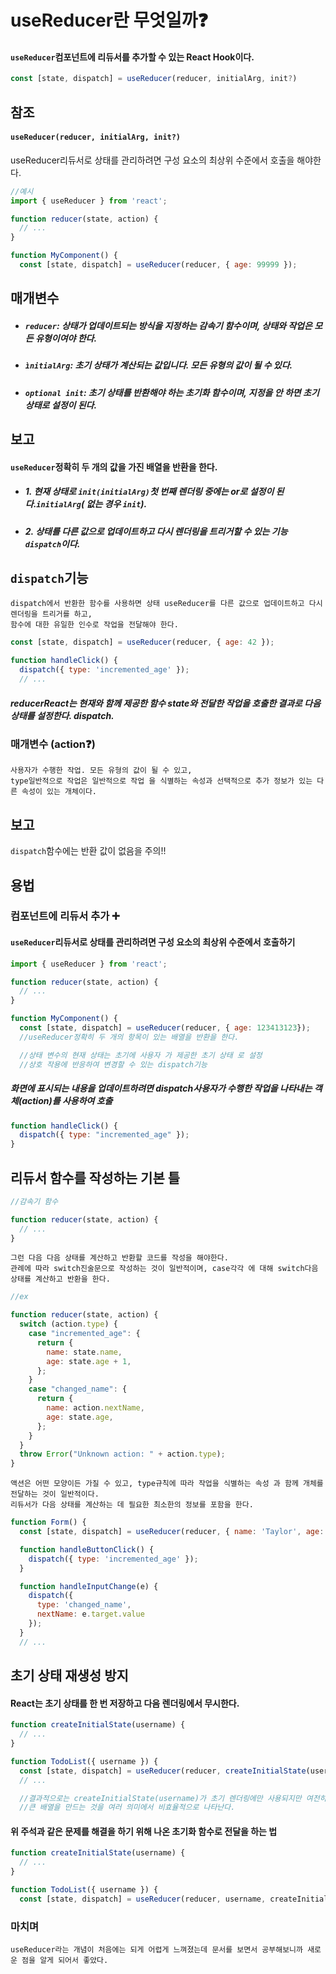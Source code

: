 # useReducer란 무엇일까❓

#### `useReducer`컴포넌트에 리듀서를 추가할 수 있는 React Hook이다.

```js
const [state, dispatch] = useReducer(reducer, initialArg, init?)
```

## 참조

#### `useReducer(reducer, initialArg, init?)`

useReducer리듀서로 상태를 관리하려면 구성 요소의 최상위 수준에서 호출을 해야한다.

```js
//예시
import { useReducer } from 'react';

function reducer(state, action) {
  // ...
}

function MyComponent() {
  const [state, dispatch] = useReducer(reducer, { age: 99999 });
```

## 매개변수

- ##### `reducer`: 상태가 업데이트되는 방식을 지정하는 감속기 함수이며, 상태와 작업은 모든 유형이여야 한다.

* ##### `ìnitialArg`: 초기 상태가 계산되는 값입니다. 모든 유형의 값이 될 수 있다.

- ##### `optional init`: 초기 상태를 반환해야 하는 초기화 함수이며, 지정을 안 하면 초기 상태로 설정이 된다.

## 보고

#### `useReducer`정확히 두 개의 값을 가진 배열을 반환을 한다.

- ##### 1. 현재 상태로 `init(initialArg)`첫 번째 렌더링 중에는 or로 설정이 된다.`initialArg`( 없는 경우 `init`).

- ##### 2. 상태를 다른 값으로 업데이트하고 다시 렌더링을 트리거할 수 있는 기능 `dispatch`이다.

## `dispatch`기능

    dispatch에서 반환한 함수를 사용하면 상태 useReducer를 다른 값으로 업데이트하고 다시 렌더링을 트리거를 하고,
    함수에 대한 유일한 인수로 작업을 전달해야 한다.

```js
const [state, dispatch] = useReducer(reducer, { age: 42 });

function handleClick() {
  dispatch({ type: 'incremented_age' });
  // ...
```

##### reducerReact는 현재와 함께 제공한 함수 state와 전달한 작업을 호출한 결과로 다음 상태를 설정한다. dispatch.

### 매개변수 (action❓)

    사용자가 수행한 작업. 모든 유형의 값이 될 수 있고,
    type일반적으로 작업은 일반적으로 작업 을 식별하는 속성과 선택적으로 추가 정보가 있는 다른 속성이 있는 개체이다.

## 보고

`dispatch`함수에는 반환 값이 없음을 주의!!

## 용법

### 컴포넌트에 리듀서 추가 ➕

#### `useReducer`리듀서로 상태를 관리하려면 구성 요소의 최상위 수준에서 호출하기

```js
import { useReducer } from 'react';

function reducer(state, action) {
  // ...
}

function MyComponent() {
  const [state, dispatch] = useReducer(reducer, { age: 123413123});
  //useReducer정확히 두 개의 항목이 있는 배열을 반환을 한다.

  //상태 변수의 현재 상태는 초기에 사용자 가 제공한 초기 상태 로 설정
  //상호 작용에 반응하여 변경할 수 있는 dispatch기능
```

##### 화면에 표시되는 내용을 업데이트하려면 dispatch사용자가 수행한 작업을 나타내는 객체(action)를 사용하여 호출

```js
function handleClick() {
  dispatch({ type: "incremented_age" });
}
```

## 리듀서 함수를 작성하는 기본 틀

```js
//감속기 함수

function reducer(state, action) {
  // ...
}
```

    그런 다음 다음 상태를 계산하고 반환할 코드를 작성을 해야한다.
    관례에 따라 switch진술문으로 작성하는 것이 일반적이며, case각각 에 대해 switch다음 상태를 계산하고 반환을 한다.

```js
//ex

function reducer(state, action) {
  switch (action.type) {
    case "incremented_age": {
      return {
        name: state.name,
        age: state.age + 1,
      };
    }
    case "changed_name": {
      return {
        name: action.nextName,
        age: state.age,
      };
    }
  }
  throw Error("Unknown action: " + action.type);
}
```

    액션은 어떤 모양이든 가질 수 있고, type규칙에 따라 작업을 식별하는 속성 과 함께 개체를 전달하는 것이 일반적이다.
    리듀서가 다음 상태를 계산하는 데 필요한 최소한의 정보를 포함을 한다.

```js
function Form() {
  const [state, dispatch] = useReducer(reducer, { name: 'Taylor', age: 42 });

  function handleButtonClick() {
    dispatch({ type: 'incremented_age' });
  }

  function handleInputChange(e) {
    dispatch({
      type: 'changed_name',
      nextName: e.target.value
    });
  }
  // ...
```

## 초기 상태 재생성 방지

#### React는 초기 상태를 한 번 저장하고 다음 렌더링에서 무시한다.

```js
function createInitialState(username) {
  // ...
}

function TodoList({ username }) {
  const [state, dispatch] = useReducer(reducer, createInitialState(username));
  // ...

  //결과적으로는 createInitialState(username)가 초기 렌더링에만 사용되지만 여전히 모든 렌더링에서 이 함수를 호출을 하고 있다.
  //큰 배열을 만드는 것을 여러 의미에서 비효율적으로 나타난다.
```

#### 위 주석과 같은 문제를 해결을 하기 위해 나온 초기화 함수로 전달을 하는 법

```js
function createInitialState(username) {
  // ...
}

function TodoList({ username }) {
  const [state, dispatch] = useReducer(reducer, username, createInitialState);
```

### 마치며

    useReducer라는 개념이 처음에는 되게 어렵게 느껴졌는데 문서를 보면서 공부해보니까 새로운 점을 알게 되어서 좋았다.
